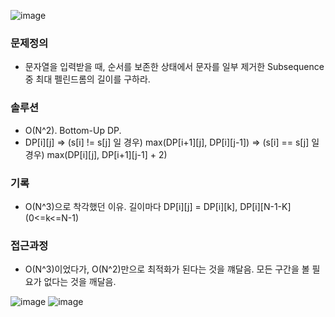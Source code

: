![image](https://user-images.githubusercontent.com/16419202/232037811-b438aaf6-3810-472a-bd94-810adb642082.png)


### 문제정의
- 문자열을 입력받을 때, 순서를 보존한 상태에서 문자를 일부 제거한 Subsequence 중 최대 펠린드롬의 길이를 구하라. 
 
### 솔루션
- O(N^2). Bottom-Up DP. 
- DP[i][j] => (s[i] != s[j] 일 경우) max(DP[i+1][j], DP[i][j-1])
           => (s[i] == s[j] 일 경우) max(DP[i][j], DP[i+1][j-1] + 2)

### 기록
- O(N^3)으로 착각했던 이유. 길이마다 DP[i][j] = DP[i][k], DP[i][N-1-K] (0<=k<=N-1)

### 접근과정
- O(N^3)이었다가, O(N^2)만으로 최적화가 된다는 것을 꺠달음. 모든 구간을 볼 필요가 없다는 것을 깨달음. 

![image](https://user-images.githubusercontent.com/16419202/232040050-cd4343b7-f4be-4b9e-8914-f7ca41f3c65c.png)
![image](https://user-images.githubusercontent.com/16419202/232040071-874cbe73-bc46-46e3-a394-1b4230428969.png)
